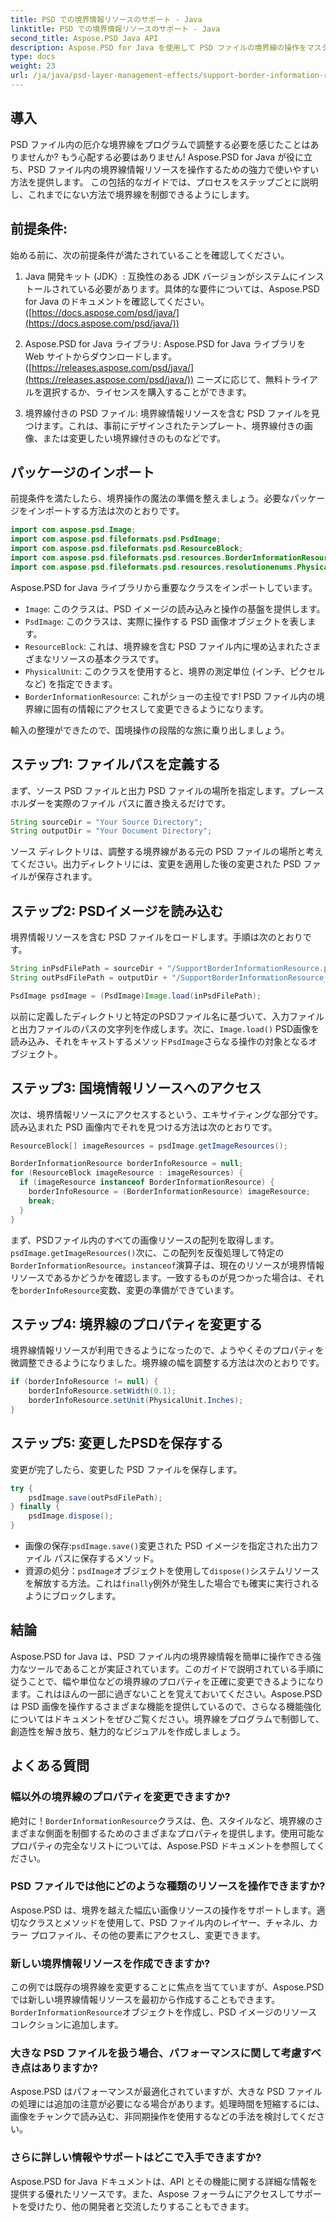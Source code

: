 ```yaml
---
title: PSD での境界情報リソースのサポート - Java
linktitle: PSD での境界情報リソースのサポート - Java
second_title: Aspose.PSD Java API
description: Aspose.PSD for Java を使用して PSD ファイルの境界線の操作をマスターします。わかりやすい手順で境界線の幅、単位などを変更する方法を学習します。プログラムによって PSD デザインを強化します。
type: docs
weight: 23
url: /ja/java/psd-layer-management-effects/support-border-information-resource-psd/
---
```

## 導入

PSD ファイル内の厄介な境界線をプログラムで調整する必要を感じたことはありませんか? もう心配する必要はありません! Aspose.PSD for Java が役に立ち、PSD ファイル内の境界線情報リソースを操作するための強力で使いやすい方法を提供します。 この包括的なガイドでは、プロセスをステップごとに説明し、これまでにない方法で境界線を制御できるようにします。

## 前提条件:

始める前に、次の前提条件が満たされていることを確認してください。

1. Java 開発キット (JDK）: 互換性のある JDK バージョンがシステムにインストールされている必要があります。具体的な要件については、Aspose.PSD for Java のドキュメントを確認してください。([https://docs.aspose.com/psd/java/](https://docs.aspose.com/psd/java/))

2. Aspose.PSD for Java ライブラリ: Aspose.PSD for Java ライブラリを Web サイトからダウンロードします。([https://releases.aspose.com/psd/java/](https://releases.aspose.com/psd/java/)) ニーズに応じて、無料トライアルを選択するか、ライセンスを購入することができます。

3. 境界線付きの PSD ファイル: 境界線情報リソースを含む PSD ファイルを見つけます。これは、事前にデザインされたテンプレート、境界線付きの画像、または変更したい境界線付きのものなどです。

## パッケージのインポート

前提条件を満たしたら、境界操作の魔法の準備を整えましょう。必要なパッケージをインポートする方法は次のとおりです。

```java
import com.aspose.psd.Image;
import com.aspose.psd.fileformats.psd.PsdImage;
import com.aspose.psd.fileformats.psd.ResourceBlock;
import com.aspose.psd.fileformats.psd.resources.BorderInformationResource;
import com.aspose.psd.fileformats.psd.resources.resolutionenums.PhysicalUnit;
```

Aspose.PSD for Java ライブラリから重要なクラスをインポートしています。

- `Image`: このクラスは、PSD イメージの読み込みと操作の基盤を提供します。
- `PsdImage`: このクラスは、実際に操作する PSD 画像オブジェクトを表します。
- `ResourceBlock`: これは、境界線を含む PSD ファイル内に埋め込まれたさまざまなリソースの基本クラスです。
- `PhysicalUnit`: このクラスを使用すると、境界の測定単位 (インチ、ピクセルなど) を指定できます。
- `BorderInformationResource`: これがショーの主役です! PSD ファイル内の境界線に固有の情報にアクセスして変更できるようになります。

輸入の整理ができたので、国境操作の段階的な旅に乗り出しましょう。

## ステップ1: ファイルパスを定義する

まず、ソース PSD ファイルと出力 PSD ファイルの場所を指定します。プレースホルダーを実際のファイル パスに置き換えるだけです。

```java
String sourceDir = "Your Source Directory";
String outputDir = "Your Document Directory";
```

ソース ディレクトリは、調整する境界線がある元の PSD ファイルの場所と考えてください。出力ディレクトリには、変更を適用した後の変更された PSD ファイルが保存されます。

## ステップ2: PSDイメージを読み込む

境界情報リソースを含む PSD ファイルをロードします。手順は次のとおりです。

```java
String inPsdFilePath = sourceDir + "/SupportBorderInformationResource.psd";
String outPsdFilePath = outputDir + "/SupportBorderInformationResource_output.psd";

PsdImage psdImage = (PsdImage)Image.load(inPsdFilePath);
```

以前に定義したディレクトリと特定のPSDファイル名に基づいて、入力ファイルと出力ファイルのパスの文字列を作成します。次に、`Image.load()` PSD画像を読み込み、それをキャストするメソッド`PsdImage`さらなる操作の対象となるオブジェクト。

## ステップ3: 国境情報リソースへのアクセス

次は、境界情報リソースにアクセスするという、エキサイティングな部分です。読み込まれた PSD 画像内でそれを見つける方法は次のとおりです。

```java
ResourceBlock[] imageResources = psdImage.getImageResources();

BorderInformationResource borderInfoResource = null;
for (ResourceBlock imageResource : imageResources) {
  if (imageResource instanceof BorderInformationResource) {
    borderInfoResource = (BorderInformationResource) imageResource;
    break;
  }
}
```

まず、PSDファイル内のすべての画像リソースの配列を取得します。`psdImage.getImageResources()`次に、この配列を反復処理して特定の`BorderInformationResource`。`instanceof`演算子は、現在のリソースが境界情報リソースであるかどうかを確認します。一致するものが見つかった場合は、それを`borderInfoResource`変数、変更の準備ができています。

## ステップ4: 境界線のプロパティを変更する

境界線情報リソースが利用できるようになったので、ようやくそのプロパティを微調整できるようになりました。境界線の幅を調整する方法は次のとおりです。

```java
if (borderInfoResource != null) {
    borderInfoResource.setWidth(0.1);
    borderInfoResource.setUnit(PhysicalUnit.Inches);
}
```

## ステップ5: 変更したPSDを保存する

変更が完了したら、変更した PSD ファイルを保存します。

```java
try {
    psdImage.save(outPsdFilePath);
} finally {
    psdImage.dispose();
}
```

- 画像の保存:`psdImage.save()`変更された PSD イメージを指定された出力ファイル パスに保存するメソッド。
- 資源の処分：`psdImage`オブジェクトを使用して`dispose()`システムリソースを解放する方法。これは`finally`例外が発生した場合でも確実に実行されるようにブロックします。

## 結論

Aspose.PSD for Java は、PSD ファイル内の境界線情報を簡単に操作できる強力なツールであることが実証されています。このガイドで説明されている手順に従うことで、幅や単位などの境界線のプロパティを正確に変更できるようになります。これはほんの一部に過ぎないことを覚えておいてください。Aspose.PSD は PSD 画像を操作するさまざまな機能を提供しているので、さらなる機能強化についてはドキュメントをぜひご覧ください。境界線をプログラムで制御して、創造性を解き放ち、魅力的なビジュアルを作成しましょう。 

## よくある質問

### 幅以外の境界線のプロパティを変更できますか?

絶対に！`BorderInformationResource`クラスは、色、スタイルなど、境界線のさまざまな側面を制御するためのさまざまなプロパティを提供します。使用可能なプロパティの完全なリストについては、Aspose.PSD ドキュメントを参照してください。

### PSD ファイルでは他にどのような種類のリソースを操作できますか?

Aspose.PSD は、境界を越えた幅広い画像リソースの操作をサポートします。適切なクラスとメソッドを使用して、PSD ファイル内のレイヤー、チャネル、カラー プロファイル、その他の要素にアクセスし、変更できます。

### 新しい境界情報リソースを作成できますか?

この例では既存の境界線を変更することに焦点を当てていますが、Aspose.PSDでは新しい境界線情報リソースを最初から作成することもできます。`BorderInformationResource`オブジェクトを作成し、PSD イメージのリソース コレクションに追加します。

### 大きな PSD ファイルを扱う場合、パフォーマンスに関して考慮すべき点はありますか?

Aspose.PSD はパフォーマンスが最適化されていますが、大きな PSD ファイルの処理には追加の注意が必要になる場合があります。処理時間を短縮するには、画像をチャンクで読み込む、非同期操作を使用するなどの手法を検討してください。

### さらに詳しい情報やサポートはどこで入手できますか?

Aspose.PSD for Java ドキュメントは、API とその機能に関する詳細な情報を提供する優れたリソースです。また、Aspose フォーラムにアクセスしてサポートを受けたり、他の開発者と交流したりすることもできます。 
